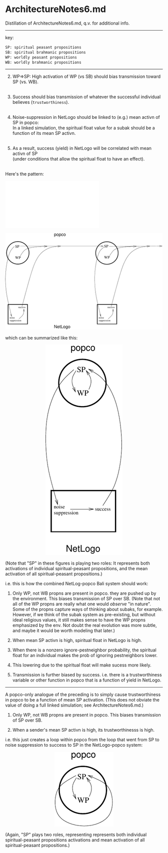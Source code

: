 ArchitectureNotes6.md
====
Distillation of ArchitectureNotes6.md, q.v. for additional info.

----

key:

	SP: spiritual peasant propositions
	SB: spiritual brahmanic propositions
	WP: worldly peasant propositions
	WB: worldly brahmanic propositions

----

2. WP=>SP: High activation of WP (vs SB) should bias transmission toward
SP (vs. WB).<br/></br>

3. Success should bias transmission of whatever the successful
individual believes (`trustworthiness`).<br/></br>

4. Noise-suppression in NetLogo should be linked to (e.g.) mean activn of SP in popco:<br/>
In a linked simulation, the spiritual float value for a subak should be a function of its mean
SP activn.<br/></br>

5. As a result, success (yield) in NetLogo will be correlated with mean
activn of SP<br/>(under conditions that allow the spiritual float to have an effect).<br/></br>

Here's the pattern:

![](TransmissionBiases.pdf)

<div align="center">
<img src="TransmissionBiases.pdf">
</div>

which can be summarized like this:

<div align="center">
<img src="TransmissionBiasesSummary.pdf"/>
</div>

(Note that "SP" in these figures is playing two roles: It represents both
activations of individual spiritual-peasant propositions, and the mean
activation of all spiritual-peasant propositions.)

i.e. this is how the combined NetLog-popco Bali system should work:

1. Only WP, not WB propns are present in popco.  they are pushed up by
the environment.  This biases transmission of SP over SB.  (Note that
not all of the WP propns are really what one would *observe* "in
nature".  Some of the propns capture ways of thinking about subaks, for
example.  However, if we think of the subak system as pre-existing, but
without ideal religious values, it still makes sense to have the WP
propns emphasized by the env.  Not doubt the real evolution was more
subtle, and maybe it would be worth modeling that later.)

2. When mean SP activn is high, spiritual float in NetLogo is high.

3. When there is a nonzero ignore-pestneighbor probability, the spiritual float for an
   individual makes the prob of ignoring pestneighbors lower.

4. This lowering due to the spiritual float will make sucess more likely.

5. Transmission is further biased by success.  i.e. there is a trustworthiness variable or other function
in popco that is a function of yield in NetLogo.

------

A popco-only analogue of the preceding is to simply cause
trustworthiness in popco to be a function of mean SP activation.  (This
does not obviate the value of doing a full linked simulation; see
ArchitectureNotes6.md.)

1. Only WP, not WB propns are present in popco.  This biases
transmission of SP over SB.

2. When a sender's mean SP activn is high, its trustworthinesss is high.

i.e. this just creates a loop within popco from the loop that went from SP to
noise suppression to success to SP in the NetLogo-popco system:

<div align="center">
<img src="TransmissionBiasesPopcoOnly.pdf"/>
</div>


(Again, "SP" plays two roles, representing represents both individual
spiritual-peasant propositions activations and mean activation of all
spiritual-peasant propositions.)

